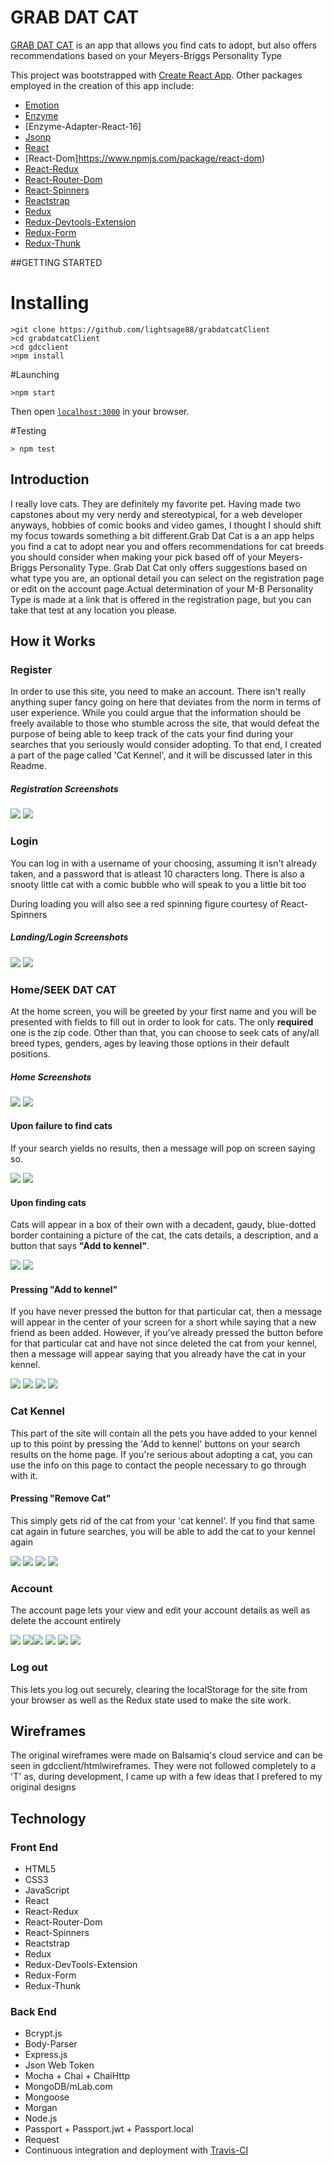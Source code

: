 <h1>GRAB DAT CAT</h1>
<p><a href='https://affectionate-panini-e16d31.netlify.com'>GRAB DAT CAT</a> is an app that allows you find cats to adopt, but also offers recommendations based on your Meyers-Briggs Personality Type</p>


This project was bootstrapped with [Create React App](https://github.com/facebookincubator/create-react-app).
Other packages employed in the creation of this app include:
- [Emotion](https://github.com/emotion-js/emotion)
- [Enzyme](https://github.com/airbnb/enzyme)
- [Enzyme-Adapter-React-16]
- [Jsonp](https://github.com/webmodules/jsonp)
- [React](https://github.com/facebook/react)
- [React-Dom]https://www.npmjs.com/package/react-dom)
- [React-Redux](https://github.com/reactjs/react-redux)
- [React-Router-Dom](https://github.com/ReactTraining/react-router)
- [React-Spinners](https://github.com/davidhu2000/react-spinners)
- [Reactstrap](https://reactstrap.github.io/)
- [Redux](https://github.com/reactjs/redux)
- [Redux-Devtools-Extension](https://github.com/zalmoxisus/redux-devtools-extension)
- [Redux-Form](https://github.com/erikras/redux-form)
- [Redux-Thunk](https://github.com/gaearon/redux-thunk)

##GETTING STARTED
# Installing
```
>git clone https://github.com/lightsage88/grabdatcatClient
>cd grabdatcatClient
>cd gdcclient
>npm install
```

#Launching
```
>npm start
```
Then open [`localhost:3000`](http://localhost:3000) in your browser.

#Testing
```
> npm test
```


<h2>Introduction</h2>
<p>I really love cats. They are definitely my favorite pet. Having made two capstones about my very nerdy and stereotypical, for a web developer anyways, hobbies of comic books and video games, I thought I should shift my focus towards something a bit different.Grab Dat Cat is a an app helps you find a cat to adopt near you and offers recommendations for cat breeds you should consider when making your pick based off of your Meyers-Briggs Personality Type. Grab Dat Cat only offers suggestions based on what type you are, an optional detail you can select on the registration page or edit on the account page.Actual determination of your M-B Personality Type is made at a link that is offered in the registration page, but you can take that test at any location you please.</p>



<h2>How it Works</h2>
<h3>Register</h3>
<p>In order to use this site, you need to make an account. There isn't really anything super fancy going on here that deviates from the norm in terms of user experience. While you could argue that the information should be freely available to those who stumble across the site, that would defeat the purpose of being able to keep track of the cats your find during your searches that you seriously would consider adopting. To that end, I created a part of the page called 'Cat Kennel', and it will be discussed later in this Readme.</p>
<h5>Registration Screenshots</h5>
<img src='version 2 screenshots/registration-desktop.jpg'>
<img src='version 2 screenshots/registration-mobile.jpg'>

<h3>Login</h3>
<p>You can log in with a username of your choosing, assuming it isn't already taken, and a password that is atleast 10 characters long. There is also a snooty little cat with a comic bubble who will speak to you a little bit too</p>
<p>During loading you will also see a red spinning figure courtesy of React-Spinners</p>

<h5>Landing/Login Screenshots</h5>
<img src='version 2 screenshots/landing desktop.jpg'>
<img src='version 2 screenshots/landing-mobile.jpg'>

<h3>Home/SEEK DAT CAT</h3>
<p>At the home screen, you will be greeted by your first name and you will be presented with fields to fill out in order to look for cats. The only <strong>required</strong> one is the zip code. Other than that, you can choose to seek cats of any/all breed types, genders, ages by leaving those options in their default positions.</p>

<h5>Home Screenshots</h5>
<img src='version 2 screenshots/home-desktop.jpg'>
<img src='version 2 screenshots/home-mobile.jpg'>

<h4>Upon failure to find cats</h4>
<p>If your search yields no results, then a message will pop on screen saying so.</p>
<img src='version 2 screenshots/home-searchFail-desktop.jpg'>
<img src='version 2 screenshots/home-searchFail-mobile.jpg'>
<h4>Upon finding cats</h4>
<p>Cats will appear in a box of their own with a decadent, gaudy, blue-dotted border containing a picture of the cat, the cats details, a description, and a button that says <strong>"Add to kennel"</strong>.</p>

<img src='version 2 screenshots/home-search1-desktop.jpg'>
<img src='version 2 screenshots/home-search2-desktop.jpg'>

<h4>Pressing "Add to kennel"</h4>
<p>If you have never pressed the button for that particular cat, then a message will appear in the center of your screen for a short while saying that a new friend as been added. However, if you've already pressed the button before for that particular cat and have not since deleted the cat from your kennel, then a message will appear saying that you already have the cat in your kennel.</p>
<img src='version 2 screenshots/home-newCat-desktop.jpg'>
<img src='version 2 screenshots/home-newCat-mobile.jpg'>
<img src='version 2 screenshots/home-alreadyHaveCat-desktop.jpg'>
<img src='version 2 screenshots/home-alreadyHaveCat-mobile.jpg'>

<h3>Cat Kennel</h3>
<p>This part of the site will contain all the pets you have added to your kennel up to this point by pressing the 'Add to kennel' buttons on your search results on the home page. If you're serious about adopting a cat, you can use the info on this page to contact the people necessary to go through with it.</p>
<h4>Pressing "Remove Cat"</h4>
<p>This simply gets rid of the cat from your 'cat kennel'. If you find that same cat again in future searches, you will be able to add the cat to your kennel again</p>
<img src='version 2 screenshots/kennel-desktop-occupied1.jpg'>
<img src='version 2 screenshots/kennel-desktop-occupied2.jpg'>
<img src='version 2 screenshots/kennel-mobile-occupied1.jpg'>
<img src='version 2 screenshots/kennel-mobile-occupied2.jpg'>
<h3>Account</h3>
<p>The account page lets your view and edit your account details as well as delete the account entirely</p>
<img src='version 2 screenshots/account-desktop.jpg'>
<img src='version 2 screenshots/account-mobile.jpg'><img src='version 2 screenshots/account-edit-desktop.jpg'>
<img src='version 2 screenshots/account-edit-mobile.jpg'>
<img src='version 2 screenshots/account-delete-desktop.jpg'>
<img src='version 2 screenshots/account-delete-mobile.jpg'>
<h3>Log out</h3>
<p>This lets you log out securely, clearing the localStorage for the site from your browser as well as the Redux state used to make the site work.</p>

<h2>Wireframes</h2>
<p>The original wireframes were made on Balsamiq's cloud service and can be seen in <span>gdcclient/htmlwireframes</span>. They were not followed completely to a 'T' as, during development, I came up with a few ideas that I prefered to my original designs</p>

<h2>Technology</h2>
<h3>Front End</h3>
<ul>
  <li>HTML5</li>
  <li>CSS3</li>
  <li>JavaScript</li>
  <li>React</li>
  <li>React-Redux</li>
  <li>React-Router-Dom</li>
  <li>React-Spinners</li>
  <li>Reactstrap</li>
  <li>Redux</li>
  <li>Redux-DevTools-Extension</li>
  <li>Redux-Form</li>
  <li>Redux-Thunk</li>
</ul>
<h3>Back End</h3>
<ul>
  <li>Bcrypt.js</li>
  <li>Body-Parser</li>
  <li>Express.js</li>
  <li>Json Web Token</li>
  <li>Mocha + Chai + ChaiHttp</li>
  <li>MongoDB/mLab.com</li>
  <li>Mongoose</li>
  <li>Morgan</li>
  <li>Node.js</li>
  <li>Passport + Passport.jwt + Passport.local</li>
  <li>Request</li>
  <li>Continuous integration and deployment with <a href='https://travis-ci.org/'>Travis-CI</a></li>
</ul>